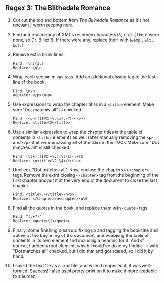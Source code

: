 ## Regex 3: The Blithedale Romance

1. Cut out the top and bottom from *The Blithedale Romance* as it's not relevant / worth keeping here.

1. Find and replace any of XML's reserved characters (`&`, `<`, `>`). (There were none, so Dr. B lied!!). If there were any, replace them with (`&amp;`, `&lt;`, `&gt;`)

1. Remove extra blank lines.

	```
	Find: (\n){3,}
	Replace: \n\n
	```

1. Wrap each section in `<p>` tags. Add an additional closing tag to the last line of the book.

	```
	Find: \n\n
	Replace: </p>\n<p>
	```

1. Use expressions to wrap the chapter titles in a `<title>` element. Make sure "Dot matches all" is checked.

	```
	Find: (<p>)([IVX]+\.\s+.+?)(</p>)
	Replace: <title>\2</title>
	```
	
1. Use a similar expression to wrap the chapter titles in the table of contents in `<title>` elements as well (after manually removing the `<p>` and `</p>` that were enclosing all of the titles in the TOC). Make sure "Dot matches all" is still checked.

	```
	Find: (\s+)([IVX]+\.)(\s\s)(.+)$
	Replace: \n<title>\2 \4</title>
	```
	
1. Uncheck "Dot matches all". Now, enclose the chapters in `<chapter>` tags. Remove the extra closing `</chapter>` tag from the beginning of the first chapter and put it at the very end of the document to close the last chapter.

	```
	Find: <title>.+</title>\n<p>
	Replace: </chapter>\n<chapter>\n\0
	```
	
1. Find all the quotes in the book, and replace them with `<quote>` tags.

	```
	Find: "(.+?)"
	Replace: <quote>\1</quote>
	```
		
1. Finally, some finishing clean up: fixing up and tagging the book title and author at the beginning of the document, and wrapping the table of contents in its own element and including a heading for it. And of course, I added a root element, which I could've done by finding `.+` with "Dot matches all" checked, but I did that and got scared, so I did it by hand.

1. I saved the text file as a .xml file, and when I reopened it, it was well-formed! Success! I also used pretty-print on it to make it more readable to a human.
